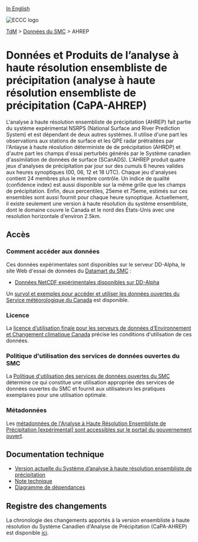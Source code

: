 [In English](readme_hrepa_en.md)

![ECCC logo](../../img_eccc-logo.png)

[TdM](../../readme_fr.md) > [Données du SMC](../readme_fr.md) > AHREP

# Données et Produits de l’analyse à haute résolution ensembliste de précipitation (analyse à haute résolution ensembliste de précipitation (CaPA-AHREP)

L'analyse à haute résolution ensembliste de précipitation (AHREP) fait partie du système expérimental NSRPS (National Surface and River Prediction System) et est dépendant de deux autres systèmes. Il utilise d'une part les observations aux stations de surface et les QPE radar prétraitées par l'Anlayse à haute réoslution déterministe de de précipitation (AHRDP) et d'autre part les champs d'essai perturbés générés par le Système canadien d'assimilation de données de surface (SCanADS). L'AHREP produit quatre jeux d'analyses de précipitation par jour sur des cumuls 6 heures valides aux heures synoptiques (00, 06, 12 et 18 UTC). Chaque jeu d'analyses contient 24 membres plus le membre contrôle. Un indice de qualité (confidence index) est aussi disponible sur la même grille que les champs de précipitation. Enfin, deux percentiles, 25eme et 75eme, estimés sur ces ensembles sont aussi fournit pour chaque heure synoptique. Actuellement, il existe seulement une version à haute résolution du système ensembliste, dont le domaine couvre le Canada et le nord des États-Unis avec une resolution horizontale d'environ 2.5km.

## Accès

### Comment accéder aux données

Ces données expérimentales sont disponibles sur le serveur DD-Alpha, le site Web d'essai de données du [Datamart du SMC](../../msc-datamart/readme_fr.md) :

* [Données NetCDF expérimentales disponibles sur DD-Alpha](readme_hrepa-datamart_fr.md) 

Un [survol et exemples pour accéder et utiliser les données ouvertes du Service météorologique du Canada](../../usage/readme_fr.md) est disponible.

### Licence

La [licence d’utilisation finale pour les serveurs de données d’Environnement et Changement climatique Canada](../../licence/readme_fr.md) précise les conditions d'utilisation de ces données.

### Politique d'utilisation des services de données ouvertes du SMC

La [Politique d'utilisation des services de données ouvertes du SMC](../../usage-policy/readme_fr.md) détermine ce qui constitue une utilisation appropriée des services de données ouvertes du SMC et fournit aux utilisateurs les pratiques exemplaires pour une utilisation optimale.

### Métadonnées
 
Les [métadonnées de l'Analyse à Haute Résolution Ensembliste de Précipitation [expérimental] sont accessibles sur le portail du gouvernement ouvert](https://open.canada.ca/data/fr/dataset/62c5f03f-8f03-466a-960a-88fbc5882c11).

## Documentation technique

* [Version actuelle du Système d’analyse à haute résolution ensembliste de précipitation](https://collaboration.cmc.ec.gc.ca/cmc/CMOI/product_guide/docs/tech_specifications/tech_specifications_HREPA_f.pdf)
* [Note technique](https://collaboration.cmc.ec.gc.ca/cmc/CMOI/product_guide/docs/tech_notes/technote_capa_hrepa_f.pdf)
* [Diagramme de dépendances](https://collaboration.cmc.ec.gc.ca/cmc/cmos/public_doc/msc-data/nwep-dependency-diagrams/system_NSRPS-HREPA_fr.svg)

## Registre des changements 

La chronologie des changements apportés à la version ensembliste à haute résolution du Système Canadien d'Analyse de Précipitation (CaPA-AHREP) est disponible [ici](changelog_hrepa_fr.md).
